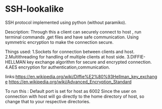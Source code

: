 # SSH-lookalike
SSH protocol implemented using python (without paramiko).

Description:
  Through this a client can securely connect to host , run terminal commands ,get files and have safe communication.
  Using symmetric encryption to make the connection secure.


Things used:
 1.Sockets for connection between clients and host.
 2.Multithreading for handling of multiple clients at host side.
 3.DIFFIE-HELLMAN key exchange algorithm for secure and encrypted connection.
 4.AES encryption for authentication,communication.
 
links:https://en.wikipedia.org/wiki/Diffie%E2%80%93Hellman_key_exchange
      https://en.wikipedia.org/wiki/Advanced_Encryption_Standard

To run this :
Default port is set for host as 6002
Since the user on connection with host will go directly to the home directory of host, so change that to your respective directories.
